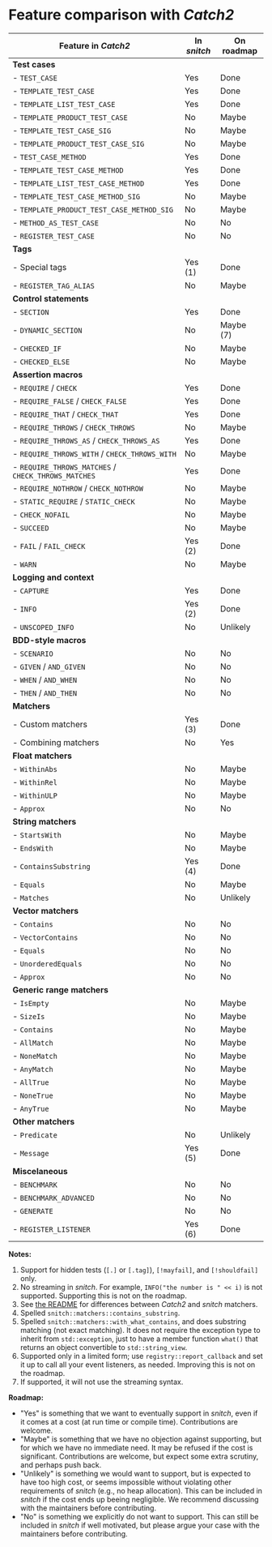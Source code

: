 # Feature comparison with _Catch2_

| Feature in _Catch2_                                 | In _snitch_   | On roadmap   |
| ----------------------------------------------------| ------------- | ------------ |
| **Test cases**                                      |               |              |
| - `TEST_CASE`                                       | Yes           | Done         |
| - `TEMPLATE_TEST_CASE`                              | Yes           | Done         |
| - `TEMPLATE_LIST_TEST_CASE`                         | Yes           | Done         |
| - `TEMPLATE_PRODUCT_TEST_CASE`                      | No            | Maybe        |
| - `TEMPLATE_TEST_CASE_SIG`                          | No            | Maybe        |
| - `TEMPLATE_PRODUCT_TEST_CASE_SIG`                  | No            | Maybe        |
| - `TEST_CASE_METHOD`                                | Yes           | Done         |
| - `TEMPLATE_TEST_CASE_METHOD`                       | Yes           | Done         |
| - `TEMPLATE_LIST_TEST_CASE_METHOD`                  | Yes           | Done         |
| - `TEMPLATE_TEST_CASE_METHOD_SIG`                   | No            | Maybe        |
| - `TEMPLATE_PRODUCT_TEST_CASE_METHOD_SIG`           | No            | Maybe        |
| - `METHOD_AS_TEST_CASE`                             | No            | No           |
| - `REGISTER_TEST_CASE`                              | No            | No           |
| **Tags**                                            |               |              |
| - Special tags                                      | Yes (1)       | Done         |
| - `REGISTER_TAG_ALIAS`                              | No            | Maybe        |
| **Control statements**                              |               |              |
| - `SECTION`                                         | Yes           | Done         |
| - `DYNAMIC_SECTION`                                 | No            | Maybe (7)    |
| - `CHECKED_IF`                                      | No            | Maybe        |
| - `CHECKED_ELSE`                                    | No            | Maybe        |
| **Assertion macros**                                |               |              |
| - `REQUIRE` / `CHECK`                               | Yes           | Done         |
| - `REQUIRE_FALSE` / `CHECK_FALSE`                   | Yes           | Done         |
| - `REQUIRE_THAT` / `CHECK_THAT`                     | Yes           | Done         |
| - `REQUIRE_THROWS` / `CHECK_THROWS`                 | No            | Maybe        |
| - `REQUIRE_THROWS_AS` / `CHECK_THROWS_AS`           | Yes           | Done         |
| - `REQUIRE_THROWS_WITH` / `CHECK_THROWS_WITH`       | No            | Maybe        |
| - `REQUIRE_THROWS_MATCHES` / `CHECK_THROWS_MATCHES` | Yes           | Done         |
| - `REQUIRE_NOTHROW` / `CHECK_NOTHROW`               | No            | Maybe        |
| - `STATIC_REQUIRE` / `STATIC_CHECK`                 | No            | Maybe        |
| - `CHECK_NOFAIL`                                    | No            | Maybe        |
| - `SUCCEED`                                         | No            | Maybe        |
| - `FAIL` / `FAIL_CHECK`                             | Yes (2)       | Done         |
| - `WARN`                                            | No            | Maybe        |
| **Logging and context**                             |               |              |
| - `CAPTURE`                                         | Yes           | Done         |
| - `INFO`                                            | Yes (2)       | Done         |
| - `UNSCOPED_INFO`                                   | No            | Unlikely     |
| **BDD-style macros**                                |               |              |
| - `SCENARIO`                                        | No            | No           |
| - `GIVEN` / `AND_GIVEN`                             | No            | No           |
| - `WHEN` / `AND_WHEN`                               | No            | No           |
| - `THEN` / `AND_THEN`                               | No            | No           |
| **Matchers**                                        |               |              |
| - Custom matchers                                   | Yes (3)       | Done         |
| - Combining matchers                                | No            | Yes          |
| **Float matchers**                                  |               |              |
| - `WithinAbs`                                       | No            | Maybe        |
| - `WithinRel`                                       | No            | Maybe        |
| - `WithinULP`                                       | No            | Maybe        |
| - `Approx`                                          | No            | No           |
| **String matchers**                                 |               |              |
| - `StartsWith`                                      | No            | Maybe        |
| - `EndsWith`                                        | No            | Maybe        |
| - `ContainsSubstring`                               | Yes (4)       | Done         |
| - `Equals`                                          | No            | Maybe        |
| - `Matches`                                         | No            | Unlikely     |
| **Vector matchers**                                 |               |              |
| - `Contains`                                        | No            | No           |
| - `VectorContains`                                  | No            | No           |
| - `Equals`                                          | No            | No           |
| - `UnorderedEquals`                                 | No            | No           |
| - `Approx`                                          | No            | No           |
| **Generic range matchers**                          |               |              |
| - `IsEmpty`                                         | No            | Maybe        |
| - `SizeIs`                                          | No            | Maybe        |
| - `Contains`                                        | No            | Maybe        |
| - `AllMatch`                                        | No            | Maybe        |
| - `NoneMatch`                                       | No            | Maybe        |
| - `AnyMatch`                                        | No            | Maybe        |
| - `AllTrue`                                         | No            | Maybe        |
| - `NoneTrue`                                        | No            | Maybe        |
| - `AnyTrue`                                         | No            | Maybe        |
| **Other matchers**                                  |               |              |
| - `Predicate`                                       | No            | Unlikely     |
| - `Message`                                         | Yes (5)       | Done         |
| **Miscelaneous**                                    |               |              |
| - `BENCHMARK`                                       | No            | No           |
| - `BENCHMARK_ADVANCED`                              | No            | No           |
| - `GENERATE`                                        | No            | No           |
| - `REGISTER_LISTENER`                               | Yes (6)       | Done         |

**Notes:**
 1. Support for hidden tests (`[.]` or `[.tag]`), `[!mayfail]`, and `[!shouldfail]` only.
 2. No streaming in _snitch_. For example, `INFO("the number is " << i)` is not supported. Supporting this is not on the roadmap.
 3. See [the README](README.md#matchers) for differences between _Catch2_ and _snitch_ matchers.
 4. Spelled `snitch::matchers::contains_substring`.
 5. Spelled `snitch::matchers::with_what_contains`, and does substring matching (not exact matching). It does not require the exception type to inherit from `std::exception`, just to have a member function `what()` that returns an object convertible to `std::string_view`.
 6. Supported only in a limited form; use `registry::report_callback` and set it up to call all your event listeners, as needed. Improving this is not on the roadmap.
 7. If supported, it will not use the streaming syntax.

**Roadmap:**
 - "Yes" is something that we want to eventually support in _snitch_, even if it comes at a cost (at run time or compile time). Contributions are welcome.
 - "Maybe" is something that we have no objection against supporting, but for which we have no immediate need. It may be refused if the cost is significant. Contributions are welcome, but expect some extra scrutiny, and perhaps push back.
 - "Unlikely" is something we would want to support, but is expected to have too high cost, or seems impossible without violating other requirements of _snitch_ (e.g., no heap allocation). This can be included in _snitch_ if the cost ends up beeing negligible. We recommend discussing with the maintainers before contributing.
 - "No" is something we explicitly do not want to support. This can still be included in _snitch_ if well motivated, but please argue your case with the maintainers before contributing.
